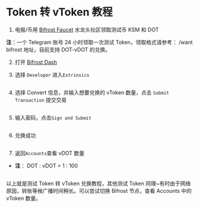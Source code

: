 # Token 转 vToken 教程

1. 电报/币用 [Bifrost Faucet](https://t.me/bifrost_faucet) 水龙头社区领取测试币 KSM 和 DOT

**注**：一个 Telegram 账号 24 小时领取一次测试 Token，领取格式请参考： /want bifrost 地址，目前支持 DOT-vDOT 的兑换。

2. 打开 [Bifrost Dash](https://dash.bifrost.finance/)

3. 选择 `Developer` 进入`Extrinsics`

<img :src="$withBase('/zh/convert-veos/convert-veos-01.png')" alt="" />

4. 选择 Convert 信息，并输入想要兑换的 vToken 数量，点击 `Submit Transaction` 提交交易

<img :src="$withBase('/zh/convert-veos/convert-veos-02.png')" alt="" />

5. 输入密码，点击`Sign and Submit`

<img :src="$withBase('/zh/convert-veos/convert-veos-03.png')" alt="" />

6. 兑换成功

<img :src="$withBase('/zh/convert-veos/convert-veos-04.png')" alt="" />

7. 返回`Accounts`查看 vDOT 数量
- **注**：  DOT : vDOT = 1 : 100

<img :src="$withBase('/zh/convert-veos/convert-veos-05.png')" alt="" />

以上就是测试 Token 转 vToken 兑换教程，其他测试 Token 同理~有时由于网络原因，转账等候广播时间稍长。可以尝试切换 Bifrost 节点，查看 Accounts 中的 vToken 数量。